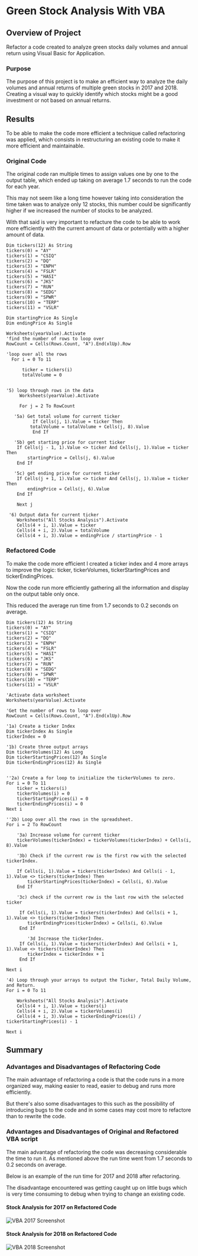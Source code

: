 # Green Stock Analysis With VBA

## Overview of Project
Refactor a code created to analyze green stocks daily volumes and annual return using Visual Basic for Application.

### Purpose
The purpose of this project is to make an efficient way to analyze the daily volumes and annual returns of multiple green stocks in 2017 and 2018. Creating a visual way to quickly identify which stocks might be a good investment or not based on annual returns.

## Results
To be able to make the code more efficient a technique called refactoring was applied, which consists in restructuring an existing code to make it more efficient and maintainable.

### Original Code
The original code ran multiple times to assign values one by one to the output table, which ended up taking on average 1.7 seconds to run the code for each year.

This may not seem like a long time however taking into consideration the time taken was to analyze only 12 stocks, this number could be significantly higher if we increased the number of stocks to be analyzed. 

With that said is very important to refacture the code to be able to work more efficiently with the current amount of data or potentially with a higher amount of data.   

   
    Dim tickers(12) As String
    tickers(0) = "AY"
    tickers(1) = "CSIQ"
    tickers(2) = "DQ"
    tickers(3) = "ENPH"
    tickers(4) = "FSLR"
    tickers(5) = "HASI"
    tickers(6) = "JKS"
    tickers(7) = "RUN"
    tickers(8) = "SEDG"
    tickers(9) = "SPWR"
    tickers(10) = "TERP"
    tickers(11) = "VSLR"

    Dim startingPrice As Single
    Dim endingPrice As Single

    Worksheets(yearValue).Activate
    'find the number of rows to loop over
    RowCount = Cells(Rows.Count, "A").End(xlUp).Row
    
    'loop over all the rows
      For i = 0 To 11
    
          ticker = tickers(i)
          totalVolume = 0
   

    '5) loop through rows in the data
         Worksheets(yearValue).Activate
        
         For j = 2 To RowCount
    
       '5a) Get total volume for current ticker
              If Cells(j, 1).Value = ticker Then
             totalVolume = totalVolume + Cells(j, 8).Value
              End If

       '5b) get starting price for current ticker
        If Cells(j - 1, 1).Value <> ticker And Cells(j, 1).Value = ticker Then
            startingPrice = Cells(j, 6).Value
        End If

       '5c) get ending price for current ticker
        If Cells(j + 1, 1).Value <> ticker And Cells(j, 1).Value = ticker Then
            endingPrice = Cells(j, 6).Value
        End If

        Next j
    
     '6) Output data for current ticker
        Worksheets("All Stocks Analysis").Activate
        Cells(4 + i, 1).Value = ticker
        Cells(4 + i, 2).Value = totalVolume
        Cells(4 + i, 3).Value = endingPrice / startingPrice - 1
    
     
### Refactored Code
To make the code more efficient I created a ticker index and 4 more arrays to improve the logic: ticker, tickerVolumes, tickerStartingPrices and tickerEndingPrices.

Now the code run more efficiently gathering all the information and display on the output table only once. 

This reduced the average run time from 1.7 seconds to 0.2 seconds on average.

    Dim tickers(12) As String
    tickers(0) = "AY"
    tickers(1) = "CSIQ"
    tickers(2) = "DQ"
    tickers(3) = "ENPH"
    tickers(4) = "FSLR"
    tickers(5) = "HASI"
    tickers(6) = "JKS"
    tickers(7) = "RUN"
    tickers(8) = "SEDG"
    tickers(9) = "SPWR"
    tickers(10) = "TERP"
    tickers(11) = "VSLR"
    
    'Activate data worksheet
    Worksheets(yearValue).Activate
    
    'Get the number of rows to loop over
    RowCount = Cells(Rows.Count, "A").End(xlUp).Row
    
    '1a) Create a ticker Index
    Dim tickerIndex As Single
    tickerIndex = 0

    '1b) Create three output arrays
    Dim tickerVolumes(12) As Long
    Dim tickerStartingPrices(12) As Single
    Dim tickerEndingPrices(12) As Single
    
    
    ''2a) Create a for loop to initialize the tickerVolumes to zero.
    For i = 0 To 11
        ticker = tickers(i)
        tickerVolumes(i) = 0
        tickerStartingPrices(i) = 0
        tickerEndingPrices(i) = 0
    Next i
   
    ''2b) Loop over all the rows in the spreadsheet.
    For i = 2 To RowCount
    
        '3a) Increase volume for current ticker
        tickerVolumes(tickerIndex) = tickerVolumes(tickerIndex) + Cells(i, 8).Value
        
        '3b) Check if the current row is the first row with the selected tickerIndex.
        
        If Cells(i, 1).Value = tickers(tickerIndex) And Cells(i - 1, 1).Value <> tickers(tickerIndex) Then
            tickerStartingPrices(tickerIndex) = Cells(i, 6).Value
        End If
        
        '3c) check if the current row is the last row with the selected ticker
        
         If Cells(i, 1).Value = tickers(tickerIndex) And Cells(i + 1, 1).Value <> tickers(tickerIndex) Then
            tickerEndingPrices(tickerIndex) = Cells(i, 6).Value
         End If

            '3d Increase the tickerIndex.
         If Cells(i, 1).Value = tickers(tickerIndex) And Cells(i + 1, 1).Value <> tickers(tickerIndex) Then
            tickerIndex = tickerIndex + 1
         End If
    
    Next i
    
    '4) Loop through your arrays to output the Ticker, Total Daily Volume, and Return.
    For i = 0 To 11
        
        Worksheets("All Stocks Analysis").Activate
        Cells(4 + i, 1).Value = tickers(i)
        Cells(4 + i, 2).Value = tickerVolumes(i)
        Cells(4 + i, 3).Value = tickerEndingPrices(i) / tickerStartingPrices(i) - 1
        
    Next i
## Summary
### Advantages and Disadvantages of Refactoring Code
The main advantage of refactoring a code is that the code runs in a more organized way, making easier to read, easier to debug and runs more efficiently. 

But there's also some disadvantages to this such as the possibility of introducing bugs to the code and in some cases may cost more to refactore than to rewrite the code.
### Advantages and Disadvantages of Original and Refactored VBA script
The main advantage of refactoring the code was decreasing considerable the time to run it. As mentioned above the run time went from 1.7 seconds to 0.2 seconds on average. 

Below is an example of the run time for 2017 and 2018 after refactoring.

The disadvantage encountered was getting caught up on little bugs which is very time consuming to debug when trying to change an existing code.
#### Stock Analysis for 2017 on Refactored Code
![VBA 2017 Screenshot](https://github.com/carolineshipley/stock-analysis/blob/main/Resources/VBA_Challenge_2017.PNG)
#### Stock Analysis for 2018 on Refactored Code
![VBA 2018 Screenshot](https://github.com/carolineshipley/stock-analysis/blob/main/Resources/VBA_Challenge_2018.PNG)
